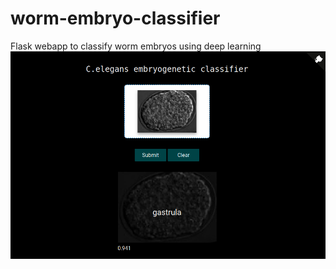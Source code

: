 # worm-embryo-classifier
Flask webapp to classify worm embryos using deep learning
<img src= "images/screenshot.png">

